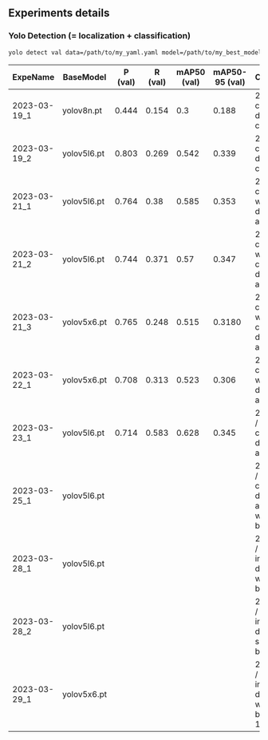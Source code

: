 ## Experiments details

### Yolo Detection (= localization + classification)

```bash
yolo detect val data=/path/to/my_yaml.yaml model=/path/to/my_best_model.pt
```

| ExpeName     | BaseModel   | P (val) | R (val) | mAP50 (val) | mAP50-95 (val) | Comments                                                     |
|--------------|-------------|---------|---------|-------------|----------------|--------------------------------------------------------------|
| 2023-03-19_1 | yolov8n.pt  | 0.444   | 0.154   | 0.3         | 0.188          | 227 classes / default config                                 |
| 2023-03-19_2 | yolov5l6.pt | 0.803   | 0.269   | 0.542       | 0.339          | 227 classes / default config                                 |
| 2023-03-21_1 | yolov5l6.pt | 0.764   | 0.38    | 0.585       | 0.353          | 227 classes / without data-augment                           |
| 2023-03-21_2 | yolov5l6.pt | 0.744   | 0.371   | 0.57        | 0.347          | 227 classes / with custom data-augment                       |
| 2023-03-21_3 | yolov5x6.pt | 0.765   | 0.248   | 0.515       | 0.3180         | 227 classes / with custom data-augment                       |
| 2023-03-22_1 | yolov5x6.pt | 0.708   | 0.313   | 0.523       | 0.306          | 227 classes / without data-augment                           |
| 2023-03-23_1 | yolov5l6.pt | 0.714   | 0.583   | 0.628       | 0.345          | 24 classes / with custom data-augment                        |
| 2023-03-25_1 | yolov5l6.pt |         |         |             |                | 24 classes / with custom data-augment / with split baseline  |
| 2023-03-28_1 | yolov5l6.pt |         |         |             |                | 24 classes / with invert in data-aug / with split baseline   |
| 2023-03-28_2 | yolov5l6.pt |         |         |             |                | 24 classes / with inverted data/ with split baseline         |
| 2023-03-29_1 | yolov5x6.pt |         |         |             |                | 24 classes / with invert in data-aug / with split baseline  / 1536 px    |

